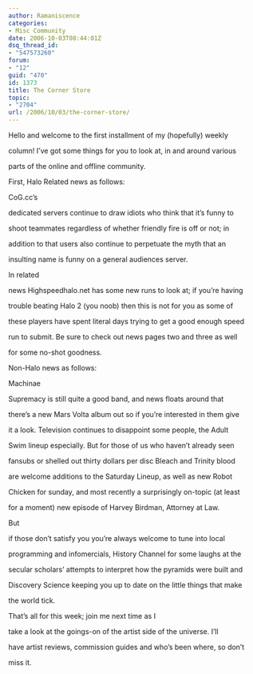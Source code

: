 ```yaml
---
author: Ramaniscence
categories:
- Misc Community
date: 2006-10-03T08:44:01Z
dsq_thread_id:
- "547573260"
forum:
- "12"
guid: "470"
id: 1373
title: The Corner Store
topic:
- "2704"
url: /2006/10/03/the-corner-store/
---
```


Hello and welcome to the first installment of my (hopefully) weekly
  
column! I&#8217;ve got some things for you to look at, in and around various
  
parts of the online and offline community.
  
First, Halo Related news as follows:

CoG.cc&#8217;s
  
dedicated servers continue to draw idiots who think that it&#8217;s funny to
  
shoot teammates regardless of whether friendly fire is off or not; in
  
addition to that users also continue to perpetuate the myth that an
  
insulting name is funny on a general audiences server.
  
In related
  
news Highspeedhalo.net has some new runs to look at; if you&#8217;re having
  
trouble beating Halo 2 (you noob) then this is not for you as some of
  
these players have spent literal days trying to get a good enough speed
  
run to submit. Be sure to check out news pages two and three as well
  
for some no-shot goodness.

Non-Halo news as follows:

Machinae
  
Supremacy is still quite a good band, and news floats around that
  
there&#8217;s a new Mars Volta album out so if you&#8217;re interested in them give
  
it a look. Television continues to disappoint some people, the Adult
  
Swim lineup especially. But for those of us who haven&#8217;t already seen
  
fansubs or shelled out thirty dollars per disc Bleach and Trinity blood
  
are welcome additions to the Saturday Lineup, as well as new Robot
  
Chicken for sunday, and most recently a surprisingly on-topic (at least
  
for a moment) new episode of Harvey Birdman, Attorney at Law.

But
  
if those don&#8217;t satisfy you you&#8217;re always welcome to tune into local
  
programming and infomercials, History Channel for some laughs at the
  
secular scholars&#8217; attempts to interpret how the pyramids were built and
  
Discovery Science keeping you up to date on the little things that make
  
the world tick.

That&#8217;s all for this week; join me next time as I
  
take a look at the goings-on of the artist side of the universe. I&#8217;ll
  
have artist reviews, commission guides and who&#8217;s been where, so don&#8217;t
  
miss it.